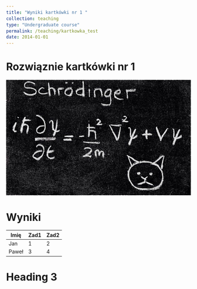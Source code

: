 ```yaml
---
title: "Wyniki kartkówki nr 1 "
collection: teaching
type: "Undergraduate course"
permalink: /teaching/kartkowka_test
date: 2014-01-01
---
```


Rozwiąznie kartkówki nr 1
======

![alt text](sol1.jpg "Title")

Wyniki
======

| Imię  | Zad1 | Zad2 |
|-------|------|------|
| Jan   | 1    | 2    |
| Paweł | 3    | 4    |

Heading 3
======